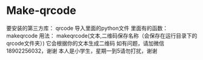 # Make-qrcode
要安装的第三方库：
qrcode
导入里面的python文件
里面有的函数：
makeqrcode
用法：
makeqrcode(文本,二维码保存名称（会保存在运行目录下的qrcode文件夹）)
它会根据你的文本生成二维码
如有问题，请加微信18902256032，谢谢
本人是小学生，星期一到5请勿打扰，谢谢
